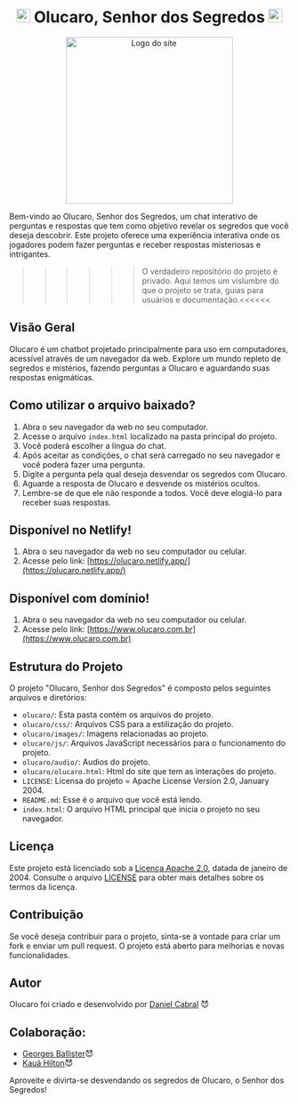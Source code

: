 <h1 align="center"><img width="25" height="25" src="https://img.icons8.com/water-color/50/millenium-eye.png" alt="millenium-eye"/> Olucaro, Senhor dos Segredos <img width="25" height="25" src="https://img.icons8.com/water-color/50/millenium-eye.png" alt="millenium-eye"/></h1>
<p align="center">
  <img width="300" height="300" src="olucaro/images/olucaro.png" alt="Logo do site">
</p>
  Bem-vindo ao Olucaro, Senhor dos Segredos, um chat interativo de perguntas e respostas que tem como objetivo revelar os segredos que você deseja descobrir. Este projeto oferece uma experiência interativa onde os jogadores podem fazer perguntas e receber respostas misteriosas e intrigantes.

  >>>>>>O verdadeiro repositório do projeto é privado. Aqui temos um vislumbre do que o projeto se trata, guias para usuários e documentação.<<<<<<

## Visão Geral

Olucaro é um chatbot projetado principalmente para uso em computadores, acessível através de um navegador da web. Explore um mundo repleto de segredos e mistérios, fazendo perguntas a Olucaro e aguardando suas respostas enigmáticas. 

## Como utilizar o arquivo baixado?

1. Abra o seu navegador da web no seu computador.
2. Acesse o arquivo `index.html` localizado na pasta principal do projeto.
3. Você poderá escolher a lingua do chat.
5. Após aceitar as condições,  o chat será carregado no seu navegador e você poderá fazer uma pergunta.
6. Digite a pergunta pela qual deseja desvendar os segredos com Olucaro.
7. Aguarde a resposta de Olucaro e desvende os mistérios ocultos.
8. Lembre-se de que ele não responde a todos. Você deve elogiá-lo para receber suas respostas.

## Disponível no Netlify!

1. Abra o seu navegador da web no seu computador ou celular.
2. Acesse pelo link: [https://olucaro.netlify.app/](https://olucaro.netlify.app/)

## Disponível com domínio!

1. Abra o seu navegador da web no seu computador ou celular.
2. Acesse pelo link: [https://www.olucaro.com.br](https://www.olucaro.com.br)

## Estrutura do Projeto

O projeto "Olucaro, Senhor dos Segredos" é composto pelos seguintes arquivos e diretórios:

- `olucaro/`: Esta pasta contém os arquivos do projeto.
- `olucaro/css/`: Arquivos CSS para a estilização do projeto.
- `olucaro/images/`: Imagens relacionadas ao projeto.
- `olucaro/js/`: Arquivos JavaScript necessários para o funcionamento do projeto.
- `olucaro/audio/`: Audios do projeto.
- `olucaro/olucaro.html`: Html do site que tem as interações do projeto.
- `LICENSE`: Licensa do projeto = Apache License Version 2.0, January 2004.
- `README.md`: Esse é o arquivo que você está lendo.
- `index.html`: O arquivo HTML principal que inicia o projeto no seu navegador.

## Licença

Este projeto está licenciado sob a [Licença Apache 2.0](http://www.apache.org/licenses/), datada de janeiro de 2004. Consulte o arquivo [LICENSE](LICENSE) para obter mais detalhes sobre os termos da licença.

## Contribuição

Se você deseja contribuir para o projeto, sinta-se à vontade para criar um fork e enviar um pull request. O projeto está aberto para melhorias e novas funcionalidades.

## Autor

Olucaro foi criado e desenvolvido por [Daniel Cabral](https://github.com/danieldemac) 😈

## Colaboração:
<ul>
  <li><a href='https://github.com/GeorgesBallister'>Georges Ballister</a>😈</li>
  <li><a href='https://github.com/Hkaua'>Kauã Hilton</a>😈</li>
</ul>


Aproveite e divirta-se desvendando os segredos de Olucaro, o Senhor dos Segredos!

